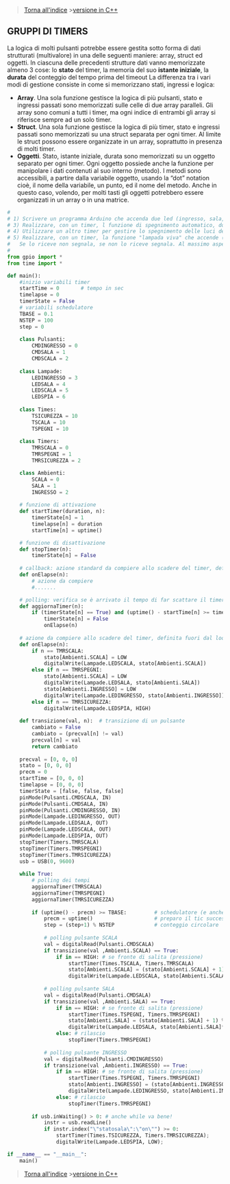 >[Torna all'indice](indextimers.md) >[versione in C++](gruppitimers.md)
## **GRUPPI DI TIMERS**

La logica di molti pulsanti potrebbe essere gestita sotto forma di dati strutturati (multivalore) in una delle seguenti maniere: array, struct ed oggetti. 
In ciascuna delle precedenti strutture dati vanno memorizzate almeno 3 cose: lo **stato** del timer, la memoria del suo **istante iniziale**, la **durata** del conteggio del tempo prima del timeout
La differenza tra i vari modi di gestione consiste in come si memorizzano stati, ingressi e logica:
- **Array**. Una sola funzione gestisce la logica di più pulsanti, stato e ingressi passati sono memorizzati sulle celle di due array paralleli. Gli array sono comuni a tutti i timer, ma ogni indice di entrambi gli array si riferisce sempre ad un solo timer.
- **Struct**. Una sola funzione gestisce la logica di più timer, stato e ingressi passati sono memorizzati su una struct separata per ogni timer. Al limite le struct possono essere organizzate in un array, soprattutto in presenza di molti timer.
- **Oggetti**. Stato, istante iniziale, durata sono memorizzati su un oggetto separato per ogni timer. Ogni oggetto possiede anche la funzione per manipolare i dati contenuti al suo interno (metodo). I metodi sono accessibili, a partire dalla variabile oggetto, usando la “dot” notation cioè, il nome della variabile, un punto, ed il nome del metodo. Anche in questo caso, volendo, per molti tasti gli oggetti potrebbero essere organizzati in un array o in una matrice.



```Python
#
# 1) Scrivere un programma Arduino che accenda due led (ingresso, sala, scala). Accenderli con tre pulsanti toggle separati. Lo stato dei led deve essere scritto sulla seriale all'avvenire (occorrenza) di ogni comando.
# 3) Realizzare, con un timer, l funzione di spegnimento automatico, dopo 10 secondi, della luce della scala. (dispensa timer.doc)
# 4) Utilizzare un altro timer per gestire lo spegnimento delle luci delle due sale alla pressione prolungata di uno dei loro pulsanti.
# 5) Realizzare, con un timer, la funzione "lampada viva" che accende (o fa lampeggiare) due led di segnalazione, uno per ogni sala, se non riceve via seriale il il comando "sala":"alive" e "ingresso":"alive" entro 10 secondi. 
#   Se lo riceve non segnala, se non lo riceve segnala. Al massimo aspetta 10 secondi per segnalare.
#
from gpio import *
from time import *

def main():
	#inizio variabili timer
	startTime = 0  		# tempo in sec
	timelapse = 0
	timerState = False
	# variabili schedulatore
	TBASE = 0.1
	NSTEP = 100
	step = 0
	
	class Pulsanti:
		CMDINGRESSO = 0
		CMDSALA = 1
		CMDSCALA = 2
		
	class Lampade:
		LEDINGRESSO = 3
		LEDSALA = 4
		LEDSCALA = 5
		LEDSPIA = 6
		
	class Times:
		TSICUREZZA = 10
		TSCALA = 10
		TSPEGNI = 10
		
	class Timers:
		TMRSCALA = 0
		TMRSPEGNI = 1
		TMRSICUREZZA = 2

	class Ambienti:
		SCALA = 0
		SALA = 1
		INGRESSO = 2
	
	# funzione di attivazione
	def startTimer(duration, n):
		timerState[n] = 1 
		timelapse[n] = duration
		startTime[n] = uptime()

	# funzione di disattivazione
	def stopTimer(n):
		timerState[n] = False
		
	# callback: azione standard da compiere allo scadere del timer, definita fuori dal loop
	def onElapse(n):
		# azione da compiere
		#.......

	# polling: verifica se è arrivato il tempo di far scattare il timer
	def aggiornaTimer(n):
		if (timerState[n] == True) and (uptime() - startTime[n] >= timelapse[n]):
			timerState[n] = False
			onElapse(n)
	
	# azione da compiere allo scadere del timer, definita fuori dal loop
	def onElapse(n):
		if n == TMRSCALA:
			stato[Ambienti.SCALA] = LOW
			digitalWrite(Lampade.LEDSCALA, stato[Ambienti.SCALA])
		else if n == TMRSPEGNI:
			stato[Ambienti.SCALA] = LOW
			digitalWrite(Lampade.LEDSALA, stato[Ambienti.SALA])
			stato[Ambienti.INGRESSO] = LOW
			digitalWrite(Lampade.LEDINGRESSO, stato[Ambienti.INGRESSO])
		else if n == TMRSICUREZZA:
			digitalWrite(Lampade.LEDSPIA, HIGH)
    
	def transizione(val, n):  # transizione di un pulsante
		cambiato = False 
		cambiato = (precval[n] != val)
		precval[n] = val  
		return cambiato
		
	precval = [0, 0, 0]
	stato = [0, 0, 0]
	precm = 0
	startTime = [0, 0, 0]
	timelapse = [0, 0, 0]
	timerState = [false, false, false]
	pinMode(Pulsanti.CMDSCALA, IN)
	pinMode(Pulsanti.CMDSALA, IN)
	pinMode(Pulsanti.CMDINGRESSO, IN)
	pinMode(Lampade.LEDINGRESSO, OUT)
	pinMode(Lampade.LEDSALA, OUT)
	pinMode(Lampade.LEDSCALA, OUT)
	pinMode(Lampade.LEDSPIA, OUT)
	stopTimer(Timers.TMRSCALA)
	stopTimer(Timers.TMRSPEGNI)
	stopTimer(Timers.TMRSICUREZZA)
	usb = USB(0, 9600)
	
	while True:
		# polling dei tempi
		aggiornaTimer(TMRSCALA)
		aggiornaTimer(TMRSPEGNI)
		aggiornaTimer(TMRSICUREZZA)
			
		if (uptime() - precm) >= TBASE:  	   	# schedulatore (e anche antirimbalzo)
			precm = uptime()  			   		# preparo il tic successivo	
			step = (step+1) % NSTEP				# conteggio circolare
			
			# polling pulsante SCALA
			val = digitalRead(Pulsanti.CMDSCALA)
			if transizione(val ,Ambienti.SCALA) == True:
				if in == HIGH: # se fronte di salita (pressione)
					startTimer(Times.TSCALA, Timers.TMRSCALA)
					stato[Ambienti.SCALA] = (stato[Ambienti.SCALA] + 1) % 2;
					digitalWrite(Lampade.LEDSCALA, stato[Ambienti.SCALA]*1023);
			
			# polling pulsante SALA
			val = digitalRead(Pulsanti.CMDSALA)
			if transizione(val ,Ambienti.SALA) == True:
				if in == HIGH: # se fronte di salita (pressione)
					startTimer(Times.TSPEGNI, Timers.TMRSPEGNI)
					stato[Ambienti.SALA] = (stato[Ambienti.SALA] + 1) % 2
					digitalWrite(Lampade.LEDSALA, stato[Ambienti.SALA]*1023)
				else: # rilascio
					stopTimer(Timers.TMRSPEGNI)
	
			# polling pulsante INGRESSO
			val = digitalRead(Pulsanti.CMDINGRESSO)
			if transizione(val ,Ambienti.INGRESSO) == True:
				if in == HIGH: # se fronte di salita (pressione)
					startTimer(Times.TSPEGNI, Timers.TMRSPEGNI)
					stato[Ambienti.INGRESSO] = (stato[Ambienti.INGRESSO] + 1) % 2
					digitalWrite(Lampade.LEDINGRESSO, stato[Ambienti.INGRESSO]*1023)
				else: # rilascio
					stopTimer(Timers.TMRSPEGNI)
					
		if usb.inWaiting() > 0: # anche while va bene!			
			instr = usb.readLine()
			if instr.index("\"statosala\":\"on\"") >= 0:
				startTimer(Times.TSICUREZZA, Timers.TMRSICUREZZA);
				digitalWrite(Lampade.LEDSPIA, LOW);

if __name__ == "__main__":
	main()
```
>[Torna all'indice](indextimers.md) >[versione in C++](gruppitimers.md)
